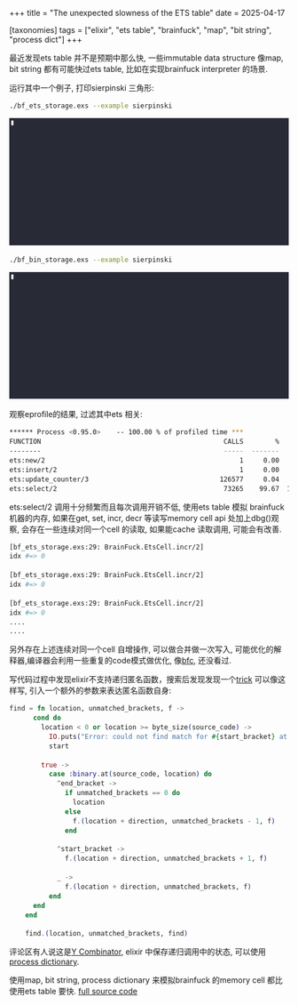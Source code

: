 +++
title = "The unexpected slowness of the ETS table"
date = 2025-04-17

[taxonomies]
tags = ["elixir", "ets table", "brainfuck", "map", "bit string", "process dict"]
+++

最近发现ets table 并不是预期中那么快, 一些immutable data structure 像map, bit string 都有可能快过ets table, 比如在实现brainfuck interpreter 的场景.

运行其中一个例子, 打印sierpinski 三角形:

```bash
./bf_ets_storage.exs --example sierpinski
```
<img src="/imgs/slow_ets.gif">

```bash
./bf_bin_storage.exs --example sierpinski
```
<img src="/imgs/fast_bin.gif">

观察eprofile的结果, 过滤其中ets 相关:
```bash
****** Process <0.95.0>    -- 100.00 % of profiled time ***
FUNCTION                                              CALLS        %       TIME  [uS / CALLS]
--------                                              -----  -------       ----  [----------]
ets:new/2                                                 1     0.00          7  [      7.00]
ets:insert/2                                              1     0.00       4156  [   4156.00]
ets:update_counter/3                                 126577     0.04      39000  [      0.31]
ets:select/2                                          73265    99.67  102147914  [   1394.23]
```
ets:select/2  调用十分频繁而且每次调用开销不低, 使用ets table 模拟 brainfuck 机器的内存, 如果在get, set, incr, decr 等读写memory cell api 处加上dbg()观察, 会存在一些连续对同一个cell 的读取, 如果能cache 读取调用, 可能会有改善.

```bash
[bf_ets_storage.exs:29: BrainFuck.EtsCell.incr/2]
idx #=> 0

[bf_ets_storage.exs:29: BrainFuck.EtsCell.incr/2]
idx #=> 0

[bf_ets_storage.exs:29: BrainFuck.EtsCell.incr/2]
idx #=> 0
....
....
```
另外存在上述连续对同一个cell 自增操作, 可以做合并做一次写入, 可能优化的解释器,编译器会利用一些重复的code模式做优化, 像[bfc](https://github.com/Wilfred/bfc), 还没看过.

写代码过程中发现elixir不支持递归匿名函数，搜索后发现发现一个[trick](https://dev.to/lucassperez/recursive-anonymous-function-in-elixir-pn3) 可以像这样写, 引入一个额外的参数来表达匿名函数自身: 
```elixir
find = fn location, unmatched_brackets, f ->
      cond do
        location < 0 or location >= byte_size(source_code) ->
          IO.puts("Error: could not find match for #{start_bracket} at #{start}.")
          start

        true ->
          case :binary.at(source_code, location) do
            ^end_bracket ->
              if unmatched_brackets == 0 do
                location
              else
                f.(location + direction, unmatched_brackets - 1, f)
              end

            ^start_bracket ->
              f.(location + direction, unmatched_brackets + 1, f)

            _ ->
              f.(location + direction, unmatched_brackets, f)
          end
      end
    end

    find.(location, unmatched_brackets, find)
```
评论区有人说这是[Y Combinator](https://matt.might.net/articles/implementation-of-recursive-fixed-point-y-combinator-in-javascript-for-memoization/), elixir 中保存递归调用中的状态, 可以使用[process dictionary](https://hexdocs.pm/elixir/Process.html#put/2).

使用map, bit string, process dictionary 来模拟brainfuck 的memory cell 都比使用ets table 要快.
[full source code](https://gist.github.com/unixisevil/e1d872a2af73c282b244c23ef4309818)
